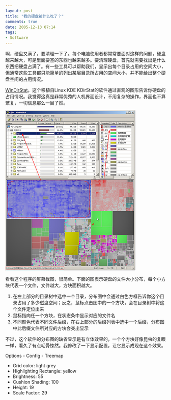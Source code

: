 ```yaml
---
layout: post
title: "我的硬盘被什么吃了？"
comments: true
date: 2005-12-13 07:14
tags:
- Software
---
```

啊，硬盘又满了，要清理一下了。每个电脑使用者都常常要面对这样的问题，硬盘越来越大，可是里面要塞的东西也越来越多。要清理硬盘，首先就需要找出是什么东西把硬盘占满了。有一些工具可以帮助我们，显示出每个目录占用的空间大小，但通常这些工具都只能简单的列出某层目录所占用的空间大小，并不能给出整个硬盘空间的占用情况。

[WinDirStat](http://windirstat.sourceforge.net/)，这个移植自Linux KDE KDirStat的软件通过直观的图形告诉你硬盘的占用情况。我觉得这真是非常优秀的人机界面设计，不用复杂的操作，界面也不算繁复，一切信息那么一目了然。

![WinDirStat](/attachments/2005/12/72826124_5fe787b3e0.jpg)

看看这个程序的屏幕截图，很简单。下面的图表示硬盘的文件大小分布，每个小方块代表一个文件，文件越大，方块面积越大。

  1. 在左上部分的目录树中选中一个目录，分布图中会通过白色方框告诉你这个目录占用了多少磁盘空间；反之，鼠标点击图中的一个方块，会在目录树中将这个文件定位出来 
  2. 鼠标指向任一个方块，在状态条中显示对应的文件名 
  3. 不同颜色代表不同文件后缀，在右上部分的后缀列表中选中一个后缀，分布图中此后缀文件所对应的方块会突出显示

不过，这个软件的分布图的缺省显示是有立体效果的，一个个方块好像昆虫的复眼一样，看久了有点毛骨悚然。我修改了一下显示配置，让它显示成现在这个效果。

Options - Config - Treemap

  * Grid color: light grey
  * Highlighting Rectangle: yellow
  * Brightness: 55
  * Cushion Shading: 100
  * Height: 19
  * Scale Factor: 29
